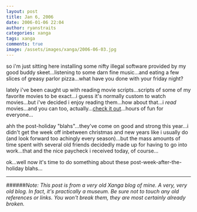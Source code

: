 ```yaml
---
layout: post
title: Jan 6, 2006
date: 2006-01-06 22:04
author: ryanstraits
categories: xanga
tags: xanga
comments: true
image: /assets/images/xanga/2006-06-03.jpg
---
```


so i'm just sitting here installing some nifty illegal software provided by my good buddy skeet...listening to some darn fine music...and eating a few slices of greasy parlor pizza...what have you done with your friday night?

lately i've been caught up with reading movie scripts...scripts of some of my favorite movies to be exact...i guess it's normally custom to watch movies...but i've decided i enjoy reading them...how about that...i <em>read</em> movies...and you can too, actually...<a href="http://www.imsdb.com" target="_new">check it out</a>...hours of fun for everyone...

ahh the post-holiday "blahs"...they've come on good and strong this year...i didn't get the week off inbetween christmas and new years like i usually do (and look forward too achingly every season)...but the mass amounts of time spent with several old friends decidedly made up for having to go into work...that and the nice paycheck i received today, of course...

ok...well now it's time to do something about these post-week-after-the-holiday blahs...

---

######*Note: This post is from a very old Xanga blog of mine. A very, very old blog. In fact, it's practically a museum. Be sure not to touch any old references or links. You won't break them, they are most certainly already broken.*

